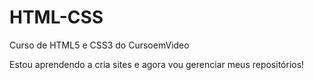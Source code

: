 # HTML-CSS
 Curso de HTML5 e CSS3 do CursoemVideo

 Estou aprendendo a cria sites e agora vou gerenciar meus repositórios!
